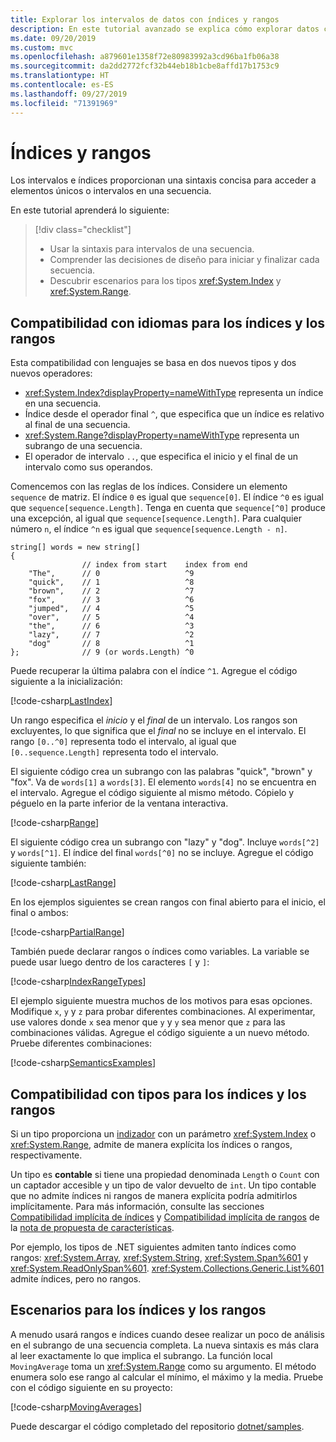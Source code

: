 ```yaml
---
title: Explorar los intervalos de datos con índices y rangos
description: En este tutorial avanzado se explica cómo explorar datos con índices e intervalos para examinar los segmentos de un conjunto de datos secuencial.
ms.date: 09/20/2019
ms.custom: mvc
ms.openlocfilehash: a879601e1358f72e80983992a3cd96ba1fb06a38
ms.sourcegitcommit: da2dd2772fcf32b44eb18b1cbe8affd17b1753c9
ms.translationtype: HT
ms.contentlocale: es-ES
ms.lasthandoff: 09/27/2019
ms.locfileid: "71391969"
---
```

# <a name="indices-and-ranges"></a>Índices y rangos

Los intervalos e índices proporcionan una sintaxis concisa para acceder a elementos únicos o intervalos en una secuencia.

En este tutorial aprenderá lo siguiente:

> [!div class="checklist"]
>
> - Usar la sintaxis para intervalos de una secuencia.
> - Comprender las decisiones de diseño para iniciar y finalizar cada secuencia.
> - Descubrir escenarios para los tipos <xref:System.Index> y <xref:System.Range>.

## <a name="language-support-for-indices-and-ranges"></a>Compatibilidad con idiomas para los índices y los rangos

Esta compatibilidad con lenguajes se basa en dos nuevos tipos y dos nuevos operadores:

- <xref:System.Index?displayProperty=nameWithType> representa un índice en una secuencia.
- Índice desde el operador final `^`, que especifica que un índice es relativo al final de una secuencia.
- <xref:System.Range?displayProperty=nameWithType> representa un subrango de una secuencia.
- El operador de intervalo `..`, que especifica el inicio y el final de un intervalo como sus operandos.

Comencemos con las reglas de los índices. Considere un elemento `sequence` de matriz. El índice `0` es igual que `sequence[0]`. El índice `^0` es igual que `sequence[sequence.Length]`. Tenga en cuenta que `sequence[^0]` produce una excepción, al igual que `sequence[sequence.Length]`. Para cualquier número `n`, el índice `^n` es igual que `sequence[sequence.Length - n]`.

```csharp-interactive
string[] words = new string[]
{
                // index from start    index from end
    "The",      // 0                   ^9
    "quick",    // 1                   ^8
    "brown",    // 2                   ^7
    "fox",      // 3                   ^6
    "jumped",   // 4                   ^5
    "over",     // 5                   ^4
    "the",      // 6                   ^3
    "lazy",     // 7                   ^2
    "dog"       // 8                   ^1
};              // 9 (or words.Length) ^0
```

Puede recuperar la última palabra con el índice `^1`. Agregue el código siguiente a la inicialización:

[!code-csharp[LastIndex](~/samples/csharp/tutorials/RangesIndexes/IndicesAndRanges.cs#IndicesAndRanges_LastIndex)]

Un rango especifica el *inicio* y el *final* de un intervalo. Los rangos son excluyentes, lo que significa que el *final* no se incluye en el intervalo. El rango `[0..^0]` representa todo el intervalo, al igual que `[0..sequence.Length]` representa todo el intervalo. 

El siguiente código crea un subrango con las palabras "quick", "brown" y "fox". Va de `words[1]` a `words[3]`. El elemento `words[4]` no se encuentra en el intervalo. Agregue el código siguiente al mismo método. Cópielo y péguelo en la parte inferior de la ventana interactiva.

[!code-csharp[Range](~/samples/csharp/tutorials/RangesIndexes/IndicesAndRanges.cs#IndicesAndRanges_Range)]

El siguiente código crea un subrango con "lazy" y "dog". Incluye `words[^2]` y `words[^1]`. El índice del final `words[^0]` no se incluye. Agregue el código siguiente también:

[!code-csharp[LastRange](~/samples/csharp/tutorials/RangesIndexes/IndicesAndRanges.cs#IndicesAndRanges_LastRange)]

En los ejemplos siguientes se crean rangos con final abierto para el inicio, el final o ambos:

[!code-csharp[PartialRange](~/samples/csharp/tutorials/RangesIndexes/IndicesAndRanges.cs#IndicesAndRanges_PartialRanges)]

También puede declarar rangos o índices como variables. La variable se puede usar luego dentro de los caracteres `[` y `]`:

[!code-csharp[IndexRangeTypes](~/samples/csharp/tutorials/RangesIndexes/IndicesAndRanges.cs#IndicesAndRanges_RangeIndexTypes)]

El ejemplo siguiente muestra muchos de los motivos para esas opciones. Modifique `x`, `y` y `z` para probar diferentes combinaciones. Al experimentar, use valores donde `x` sea menor que `y` y `y` sea menor que `z` para las combinaciones válidas. Agregue el código siguiente a un nuevo método. Pruebe diferentes combinaciones:

[!code-csharp[SemanticsExamples](~/samples/csharp/tutorials/RangesIndexes/IndicesAndRanges.cs#IndicesAndRanges_Semantics)]

## <a name="type-support-for-indices-and-ranges"></a>Compatibilidad con tipos para los índices y los rangos

Si un tipo proporciona un [indizador](../programming-guide/indexers/index.md) con un parámetro <xref:System.Index> o <xref:System.Range>, admite de manera explícita los índices o rangos, respectivamente.

Un tipo es **contable** si tiene una propiedad denominada `Length` o `Count` con un captador accesible y un tipo de valor devuelto de `int`. Un tipo contable que no admite índices ni rangos de manera explícita podría admitirlos implícitamente. Para más información, consulte las secciones [Compatibilidad implícita de índices](~/_csharplang/proposals/csharp-8.0/ranges.md#implicit-index-support) y [Compatibilidad implícita de rangos](~/_csharplang/proposals/csharp-8.0/ranges.md#implicit-range-support) de la [nota de propuesta de características](~/_csharplang/proposals/csharp-8.0/ranges.md).

Por ejemplo, los tipos de .NET siguientes admiten tanto índices como rangos: <xref:System.Array>, <xref:System.String>, <xref:System.Span%601> y <xref:System.ReadOnlySpan%601>. <xref:System.Collections.Generic.List%601> admite índices, pero no rangos.

## <a name="scenarios-for-indices-and-ranges"></a>Escenarios para los índices y los rangos

A menudo usará rangos e índices cuando desee realizar un poco de análisis en el subrango de una secuencia completa. La nueva sintaxis es más clara al leer exactamente lo que implica el subrango. La función local `MovingAverage` toma un <xref:System.Range> como su argumento. El método enumera solo ese rango al calcular el mínimo, el máximo y la media. Pruebe con el código siguiente en su proyecto:

[!code-csharp[MovingAverages](~/samples/csharp/tutorials/RangesIndexes/IndicesAndRanges.cs#IndicesAndRanges_MovingAverage)]

Puede descargar el código completado del repositorio [dotnet/samples](https://github.com/dotnet/samples/tree/master/csharp/tutorials/RangesIndexes).
